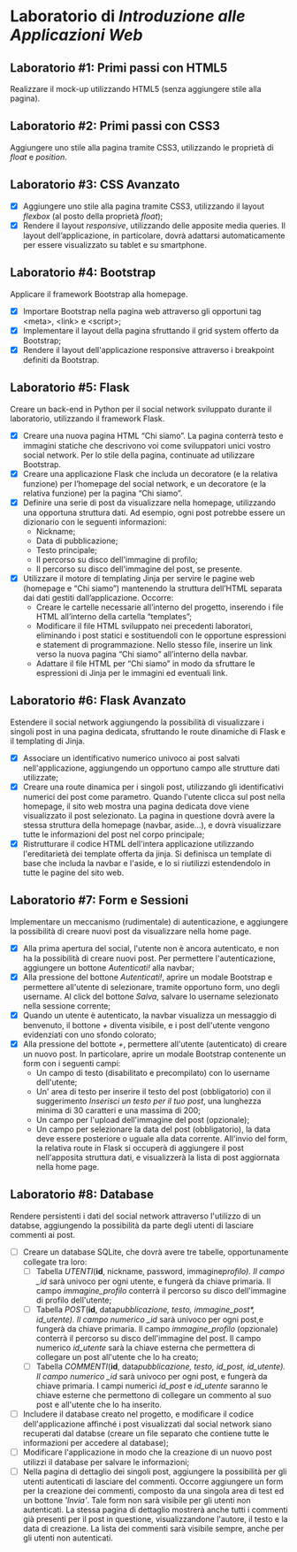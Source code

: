 # Laboratorio di _Introduzione alle Applicazioni Web_

## Laboratorio #1: Primi passi con HTML5

Realizzare il mock-up utilizzando HTML5 (senza aggiungere stile alla pagina).

## Laboratorio #2: Primi passi con CSS3

Aggiungere uno stile alla pagina tramite CSS3, utilizzando le proprietà di _float_ e _position_.

## Laboratorio #3: CSS Avanzato

-   [x] Aggiungere uno stile alla pagina tramite CSS3, utilizzando il layout _flexbox_ (al posto della proprietà _float_);
-   [x] Rendere il layout _responsive_, utilizzando delle apposite media queries. Il layout dell’applicazione, in particolare, dovrà adattarsi automaticamente per essere visualizzato su tablet e su smartphone.

## Laboratorio #4: Bootstrap

Applicare il framework Bootstrap alla homepage.

-   [x] Importare Bootstrap nella pagina web attraverso gli opportuni tag \<meta\>, \<link\> e \<script\>;
-   [x] Implementare il layout della pagina sfruttando il grid system offerto da Bootstrap;
-   [x] Rendere il layout dell'applicazione responsive attraverso i breakpoint definiti da Bootstrap.

## Laboratorio #5: Flask

Creare un back-end in Python per il social network sviluppato durante il laboratorio, utilizzando il framework Flask.

-   [x] Creare una nuova pagina HTML “Chi siamo”. La pagina conterrà testo e immagini statiche che descrivono voi come sviluppatori unici vostro social network. Per lo stile della pagina, continuate ad utilizzare Bootstrap.
-   [x] Creare una applicazione Flask che includa un decoratore (e la relativa funzione) per l’homepage del social network, e un decoratore (e la relativa funzione) per la pagina “Chi siamo”.
-   [x] Definire una serie di post da visualizzare nella homepage, utilizzando una opportuna struttura dati. Ad esempio, ogni post potrebbe essere un dizionario con le seguenti informazioni:
    -   Nickname;
    -   Data di pubblicazione;
    -   Testo principale;
    -   Il percorso su disco dell'immagine di profilo;
    -   Il percorso su disco dell'immagine del post, se presente.
-   [x] Utilizzare il motore di templating Jinja per servire le pagine web (homepage e “Chi siamo”) mantenendo la struttura dell’HTML separata dai dati gestiti dall’applicazione. Occorre:
    -   Creare le cartelle necessarie all’interno del progetto, inserendo i file HTML all’interno della cartella “templates”;
    -   Modificare il file HTML sviluppato nei precedenti laboratori, eliminando i post statici e sostituendoli con le opportune espressioni e statement di programmazione. Nello stesso file, inserire un link verso la nuova pagina “Chi siamo” all’interno della navbar.
    -   Adattare il file HTML per “Chi siamo” in modo da sfruttare le espressioni di Jinja per le immagini ed eventuali link.

## Laboratorio #6: Flask Avanzato

Estendere il social network aggiungendo la possibilità di visualizzare i singoli post in una pagina dedicata, sfruttando le route dinamiche di Flask e il templating di Jinja.

-   [x] Associare un identificativo numerico univoco ai post salvati nell'applicazione, aggiungendo un opportuno campo alle strutture dati utilizzate;
-   [x] Creare una route dinamica per i singoli post, utilizzando gli identificativi numerici dei post come parametro. Quando l'utente clicca sul post nella homepage, il sito web mostra una pagina dedicata dove viene visualizzato il post selezionato. La pagina in questione dovrà avere la stessa struttura della homepage (navbar, aside...), e dovrà visualizzare tutte le informazioni del post nel corpo principale;
-   [x] Ristrutturare il codice HTML dell'intera applicazione utilizzando l'ereditarietà dei template offerta da jinja. Si definisca un template di base che includa la navbar e l'aside, e lo si riutilizzi estendendolo in tutte le pagine del sito web.

## Laboratorio #7: Form e Sessioni

Implementare un meccanismo (rudimentale) di autenticazione, e aggiungere la possibilità di creare nuovi post da visualizzare nella home page.

-   [x] Alla prima apertura del social, l'utente non è ancora autenticato, e non ha la possibilità di creare nuovi post. Per permettere l'autenticazione, aggiungere un bottone _Autenticati!_ alla navbar;
-   [x] Alla pressione del bottone _Autenticati!_, aprire un modale Bootstrap e permettere all'utente di selezionare, tramite opportuno form, uno degli username. Al click del bottone _Salva_, salvare lo username selezionato nella sessione corrente;
-   [x] Quando un utente è autenticato, la navbar visualizza un messaggio di benvenuto, il bottone _+_ diventa visibile, e i post dell'utente vengono evidenziati con uno sfondo colorato;
-   [x] Alla pressione del bottote _+_, permettere all'utente (autenticato) di creare un nuovo post. In particolare, aprire un modale Bootstrap contenente un form con i seguenti campi:
    -   Un campo di testo (disabilitato e precompilato) con lo username dell'utente;
    -   Un' area di testo per inserire il testo del post (obbligatorio) con il suggerimento _Inserisci un testo per il tuo post_, una lunghezza minima di 30 caratteri e una massima di 200;
    -   Un campo per l'upload dell'immagine del post (opzionale);
    -   Un campo per selezionare la data del post (obbligatorio), la data deve essere posteriore o uguale alla data corrente.
        All'invio del form, la relativa route in Flask si occuperà di aggiungere il post nell'apposita struttura dati, e visualizzerà la lista di post aggiornata nella home page.

## Laboratorio #8: Database

Rendere persistenti i dati del social network attraverso l'utilizzo di un databse, aggiungendo la possibilità da parte degli utenti di lasciare commenti ai post.

-   [ ] Creare un database SQLite, che dovrà avere tre tabelle, opportunamente collegate tra loro:
    -   [ ] Tabella _UTENTI_(**id**, nickname, password, immagine*profilo). Il campo \_id* sarà univoco per ogni utente, e fungerà da chiave primaria. Il campo _immagine_profilo_ conterrà il percorso su disco dell'immagine di profilo dell'utente;
    -   [ ] Tabella _POST_(**id**, data*pubblicazione, testo, immagine_post\*, id_utente). Il campo numerico \_id* sarà univoco per ogni post,e fungerà da chiave primaria. Il campo _immagine_profilo_ (opzionale) conterrà il percorso su disco dell'immagine del post. Il campo numerico _id_utente_ sarà la chiave esterna che permettera di collegare un post all'utente che lo ha creato;
    -   [ ] Tabella _COMMENTI_(**id**, data*pubblicazione, testo, id_post, id_utente). Il campo numerico \_id* sarà univoco per ogni post, e fungerà da chiave primaria. I campi numerici _id_post_ e _id_utente_ saranno le chiave esterne che permettono di collegare un commento al suo post e all'utente che lo ha inserito.
-   [ ] Includere il database creato nel progetto, e modificare il codice dell'applicazione affinché i post visualizzati dal social network siano recuperati dal databse (creare un file separato che contiene tutte le informazioni per accedere al database);
-   [ ] Modificare l'applicazione in modo che la creazione di un nuovo post utilizzi il database per salvare le informazioni;
-   [ ] Nella pagina di dettaglio dei singoli post, aggiungere la possibilità per gli utenti autenticati di lasciare del commenti. Occorre aggiungere un form per la creazione dei commenti, composto da una singola area di test ed un bottone _'Invia'_. Tale form non sarà visibile per gli utenti non autenticati. La stessa pagina di dettaglio mostrerà anche tutti i commenti già presenti per il post in questione, visualizzandone l'autore, il testo e la data di creazione. La lista dei commenti sarà visibile sempre, anche per gli utenti non autenticati.
